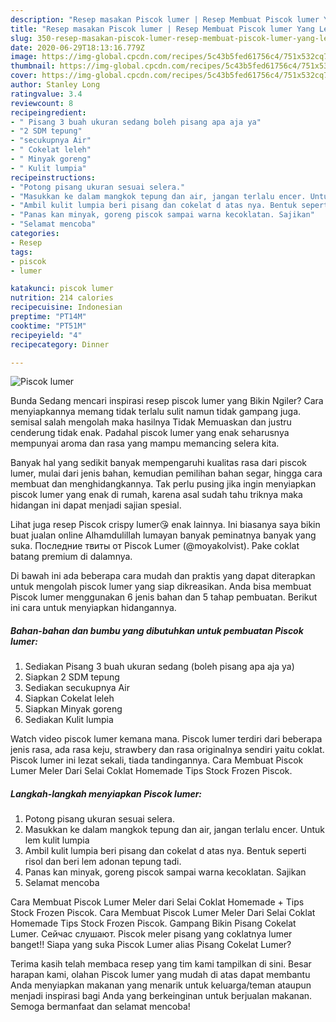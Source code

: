 ```yaml
---
description: "Resep masakan Piscok lumer | Resep Membuat Piscok lumer Yang Lezat"
title: "Resep masakan Piscok lumer | Resep Membuat Piscok lumer Yang Lezat"
slug: 350-resep-masakan-piscok-lumer-resep-membuat-piscok-lumer-yang-lezat
date: 2020-06-29T18:13:16.779Z
image: https://img-global.cpcdn.com/recipes/5c43b5fed61756c4/751x532cq70/piscok-lumer-foto-resep-utama.jpg
thumbnail: https://img-global.cpcdn.com/recipes/5c43b5fed61756c4/751x532cq70/piscok-lumer-foto-resep-utama.jpg
cover: https://img-global.cpcdn.com/recipes/5c43b5fed61756c4/751x532cq70/piscok-lumer-foto-resep-utama.jpg
author: Stanley Long
ratingvalue: 3.4
reviewcount: 8
recipeingredient:
- " Pisang 3 buah ukuran sedang boleh pisang apa aja ya"
- "2 SDM tepung"
- "secukupnya Air"
- " Cokelat leleh"
- " Minyak goreng"
- " Kulit lumpia"
recipeinstructions:
- "Potong pisang ukuran sesuai selera."
- "Masukkan ke dalam mangkok tepung dan air, jangan terlalu encer. Untuk lem kulit lumpia"
- "Ambil kulit lumpia beri pisang dan cokelat d atas nya. Bentuk seperti risol dan beri lem adonan tepung tadi."
- "Panas kan minyak, goreng piscok sampai warna kecoklatan. Sajikan"
- "Selamat mencoba"
categories:
- Resep
tags:
- piscok
- lumer

katakunci: piscok lumer 
nutrition: 214 calories
recipecuisine: Indonesian
preptime: "PT14M"
cooktime: "PT51M"
recipeyield: "4"
recipecategory: Dinner

---
```



![Piscok lumer](https://img-global.cpcdn.com/recipes/5c43b5fed61756c4/751x532cq70/piscok-lumer-foto-resep-utama.jpg)

Bunda Sedang mencari inspirasi resep piscok lumer yang Bikin Ngiler? Cara menyiapkannya memang tidak terlalu sulit namun tidak gampang juga. semisal salah mengolah maka hasilnya Tidak Memuaskan dan justru cenderung tidak enak. Padahal piscok lumer yang enak seharusnya mempunyai aroma dan rasa yang mampu memancing selera kita.

Banyak hal yang sedikit banyak mempengaruhi kualitas rasa dari piscok lumer, mulai dari jenis bahan, kemudian pemilihan bahan segar, hingga cara membuat dan menghidangkannya. Tak perlu pusing jika ingin menyiapkan piscok lumer yang enak di rumah, karena asal sudah tahu triknya maka hidangan ini dapat menjadi sajian spesial.

Lihat juga resep Piscok crispy lumer😘 enak lainnya. Ini biasanya saya bikin buat jualan online Alhamdulillah lumayan banyak peminatnya banyak yang suka. Последние твиты от Piscok Lumer (@moyakolvist). Pake coklat batang premium di dalamnya.


Di bawah ini ada beberapa cara mudah dan praktis yang dapat diterapkan untuk mengolah piscok lumer yang siap dikreasikan. Anda bisa membuat Piscok lumer menggunakan 6 jenis bahan dan 5 tahap pembuatan. Berikut ini cara untuk menyiapkan hidangannya.

<!--inarticleads1-->

##### Bahan-bahan dan bumbu yang dibutuhkan untuk pembuatan Piscok lumer:

1. Sediakan  Pisang 3 buah ukuran sedang (boleh pisang apa aja ya)
1. Siapkan 2 SDM tepung
1. Sediakan secukupnya Air
1. Siapkan  Cokelat leleh
1. Siapkan  Minyak goreng
1. Sediakan  Kulit lumpia


Watch video piscok lumer kemana mana. Piscok lumer terdiri dari beberapa jenis rasa, ada rasa keju, strawbery dan rasa originalnya sendiri yaitu coklat. Piscok lumer ini lezat sekali, tiada tandingannya. Cara Membuat Piscok Lumer Meler Dari Selai Coklat Homemade Tips Stock Frozen Piscok. 

<!--inarticleads2-->

##### Langkah-langkah menyiapkan Piscok lumer:

1. Potong pisang ukuran sesuai selera.
1. Masukkan ke dalam mangkok tepung dan air, jangan terlalu encer. Untuk lem kulit lumpia
1. Ambil kulit lumpia beri pisang dan cokelat d atas nya. Bentuk seperti risol dan beri lem adonan tepung tadi.
1. Panas kan minyak, goreng piscok sampai warna kecoklatan. Sajikan
1. Selamat mencoba


Cara Membuat Piscok Lumer Meler dari Selai Coklat Homemade + Tips Stock Frozen Piscok. Cara Membuat Piscok Lumer Meler Dari Selai Coklat Homemade Tips Stock Frozen Piscok. Gampang Bikin Pisang Cokelat Lumer. Сейчас слушают. Piscok meler pisang yang coklatnya lumer banget!! Siapa yang suka Piscok Lumer alias Pisang Cokelat Lumer? 

Terima kasih telah membaca resep yang tim kami tampilkan di sini. Besar harapan kami, olahan Piscok lumer yang mudah di atas dapat membantu Anda menyiapkan makanan yang menarik untuk keluarga/teman ataupun menjadi inspirasi bagi Anda yang berkeinginan untuk berjualan makanan. Semoga bermanfaat dan selamat mencoba!

